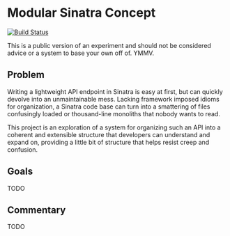 # Modular Sinatra Concept

[![Build Status](https://travis-ci.org/kylev/sinatra-modular-api-concept.svg)](https://travis-ci.org/kylev/sinatra-modular-api-concept)

This is a public version of an experiment and should not be considered
advice or a system to base your own off of. YMMV.

## Problem

Writing a lightweight API endpoint in Sinatra is easy at first, but
can quickly devolve into an unmaintainable mess. Lacking framework
imposed idioms for organization, a Sinatra code base can turn into a
smattering of files confusingly loaded or thousand-line monoliths that
nobody wants to read.

This project is an exploration of a system for organizing such an API
into a coherent and extensible structure that developers can
understand and expand on, providing a little bit of structure that
helps resist creep and confusion.

## Goals

TODO

## Commentary

TODO
